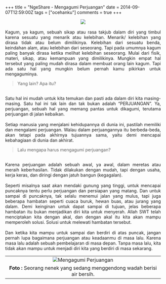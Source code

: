 +++
title = "NgeShare - Mengagumi Perjuangan"
date = 2014-09-07T12:59:00Z
tags = ["ocehanku"]
comments = true
+++

<center><img border="0" data-original-height="651" data-original-width="976" src="https://4.bp.blogspot.com/-QwsQ8gMACjo/XNqqMe9ZtdI/AAAAAAAATo0/bF7Ma7me4qsVrK01uA5d6KMa87QhGFzBQCLcBGAs/s1600/mengagumi.jpg" /></center><br />
<div style="text-align: justify;">Kagum, ya kagum, sebuah sikap atau rasa takjub dalam diri yang timbul karena sesuatu yang menarik atau kelebihan. Menarik/ kelebihan yang dirasa tidak atau belum dimilikinya. Kelebihan dari sesuatu benda, keindahan alam, atau kelebihan dari seseorang. Tapi pada umumnya kagum paling banyak dirasa ketika melihat kelebihan seseorang. Mulai dari fisik, materi, sikap, atau kemampuan yang dimilikinya. Mungkin empat hal tersebut yang paling mudah dirasa dalam membuat orang lain kagum. Tapi ada satu hal yang mungkin belum pernah kamu pikirkan untuk mengaguminya.<br />
<blockquote class="tr_bq">Yang lain? Apa itu?</blockquote><br />
Satu hal ini mudah untuk kita temukan dan pasti ada dalam diri kita masing-masing. Satu hal ini tak lain dan tak bukan adalah “PERJUANGAN”. Ya, perjuangan, sebuah hal yang memang pantas untuk dikagumi, terutama perjuangan di jalan kebaikan.<br /><br />
Setiap manusia yang menjalani kehidupannya di dunia ini, pastilah memiliki dan mengalami perjuangan. Walau dalam perjuangannya itu berbeda-beda, akan tetapi pada akhirnya tujuannya sama, yaitu demi mencapai kebahagiaan di dunia dan akhirat.<br />
<blockquote class="tr_bq">Lalu mengapa harus mengagumi perjuangan?</blockquote><br />
Karena perjuangan adalah sebuah awal, ya awal, dalam meretas atau meraih keberhasilan. Tidak dilakukan dengan mudah, tapi dengan usaha, kerja keras, dan diringi dengan jatuh bangun (kegagalan).<br /><br />
Seperti misalnya saat akan mendaki gunung yang tinggi, untuk mencapai puncaknya tentu perlu perjuangan dan persiapan yang matang. Dan untuk sampai di puncaknya, tak selalu menemui jalan yang mulus, tapi juga beberapa hambatan seperti cuaca buruk, hewan buas, atau jurang yang dalam. Demi keinginan untuk dapat sampai di tujuan, jelas beberapa hambatan itu bukan menjadikan diri kita untuk menyerah. Allah SWT telah menciptakan kita dengan akal, dan dengan akal itu kita akan mampu memperoleh solusi. Solusi untuk melewati hambatan tersebut.<br /><br />
Dan ketika kita mampu untuk sampai dan berdiri di atas puncak, jangan pernah lupa bagaimana perjuangan atau keadaanmu di masa lalu. Karena masa lalu adalah sebuah pembelajaran di masa depan. Tanpa masa lalu, kita tidak akan mampu untuk menjadi diri kita yang berdiri di masa sekarang.<br /><table cellpadding="0" cellspacing="0" class="tr-caption-container" style="float: left; margin-left: 0px; margin-right: 0px; text-align: left;"><tbody><tr><td style="text-align: center;"><img alt="Mengagumi Perjuangan" border="0" src="https://4.bp.blogspot.com/-ahVKYOFdeQ4/VAvgVKYa-DI/AAAAAAAAEww/3dpEJMrmiDc/s1600/mengagumi_perjuangan.png" style="margin-left: auto; margin-right: auto;" title="Mengagumi Perjuangan" /></td></tr><tr><td class="tr-caption" style="text-align: center;"><b>Foto :</b> Seorang nenek yang sedang menggendong wadah berisi air bersih.</td></tr></tbody></table></div>
